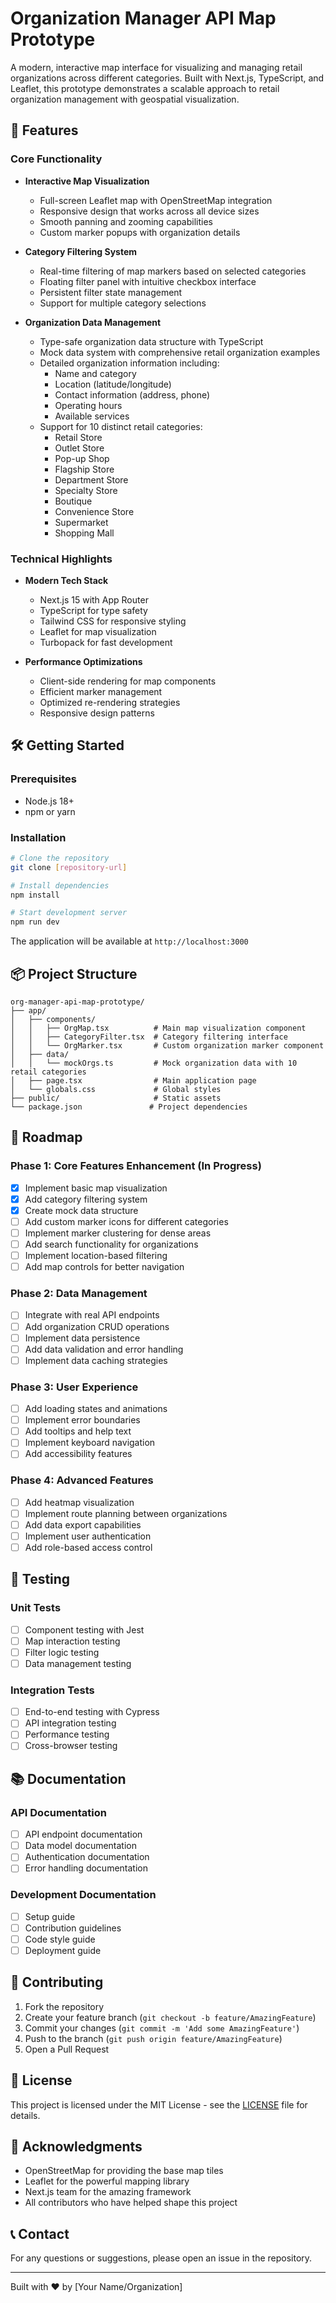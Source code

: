 # Organization Manager API Map Prototype

A modern, interactive map interface for visualizing and managing retail organizations across different categories. Built with Next.js, TypeScript, and Leaflet, this prototype demonstrates a scalable approach to retail organization management with geospatial visualization.

## 🚀 Features

### Core Functionality

- **Interactive Map Visualization**

  - Full-screen Leaflet map with OpenStreetMap integration
  - Responsive design that works across all device sizes
  - Smooth panning and zooming capabilities
  - Custom marker popups with organization details

- **Category Filtering System**

  - Real-time filtering of map markers based on selected categories
  - Floating filter panel with intuitive checkbox interface
  - Persistent filter state management
  - Support for multiple category selections

- **Organization Data Management**
  - Type-safe organization data structure with TypeScript
  - Mock data system with comprehensive retail organization examples
  - Detailed organization information including:
    - Name and category
    - Location (latitude/longitude)
    - Contact information (address, phone)
    - Operating hours
    - Available services
  - Support for 10 distinct retail categories:
    - Retail Store
    - Outlet Store
    - Pop-up Shop
    - Flagship Store
    - Department Store
    - Specialty Store
    - Boutique
    - Convenience Store
    - Supermarket
    - Shopping Mall

### Technical Highlights

- **Modern Tech Stack**

  - Next.js 15 with App Router
  - TypeScript for type safety
  - Tailwind CSS for responsive styling
  - Leaflet for map visualization
  - Turbopack for fast development

- **Performance Optimizations**
  - Client-side rendering for map components
  - Efficient marker management
  - Optimized re-rendering strategies
  - Responsive design patterns

## 🛠️ Getting Started

### Prerequisites

- Node.js 18+
- npm or yarn

### Installation

```bash
# Clone the repository
git clone [repository-url]

# Install dependencies
npm install

# Start development server
npm run dev
```

The application will be available at `http://localhost:3000`

## 📦 Project Structure

```
org-manager-api-map-prototype/
├── app/
│   ├── components/
│   │   ├── OrgMap.tsx          # Main map visualization component
│   │   ├── CategoryFilter.tsx  # Category filtering interface
│   │   └── OrgMarker.tsx       # Custom organization marker component
│   ├── data/
│   │   └── mockOrgs.ts         # Mock organization data with 10 retail categories
│   ├── page.tsx                # Main application page
│   └── globals.css             # Global styles
├── public/                     # Static assets
└── package.json               # Project dependencies
```

## 🎯 Roadmap

### Phase 1: Core Features Enhancement (In Progress)

- [x] Implement basic map visualization
- [x] Add category filtering system
- [x] Create mock data structure
- [ ] Add custom marker icons for different categories
- [ ] Implement marker clustering for dense areas
- [ ] Add search functionality for organizations
- [ ] Implement location-based filtering
- [ ] Add map controls for better navigation

### Phase 2: Data Management

- [ ] Integrate with real API endpoints
- [ ] Add organization CRUD operations
- [ ] Implement data persistence
- [ ] Add data validation and error handling
- [ ] Implement data caching strategies

### Phase 3: User Experience

- [ ] Add loading states and animations
- [ ] Implement error boundaries
- [ ] Add tooltips and help text
- [ ] Implement keyboard navigation
- [ ] Add accessibility features

### Phase 4: Advanced Features

- [ ] Add heatmap visualization
- [ ] Implement route planning between organizations
- [ ] Add data export capabilities
- [ ] Implement user authentication
- [ ] Add role-based access control

## 🧪 Testing

### Unit Tests

- [ ] Component testing with Jest
- [ ] Map interaction testing
- [ ] Filter logic testing
- [ ] Data management testing

### Integration Tests

- [ ] End-to-end testing with Cypress
- [ ] API integration testing
- [ ] Performance testing
- [ ] Cross-browser testing

## 📚 Documentation

### API Documentation

- [ ] API endpoint documentation
- [ ] Data model documentation
- [ ] Authentication documentation
- [ ] Error handling documentation

### Development Documentation

- [ ] Setup guide
- [ ] Contribution guidelines
- [ ] Code style guide
- [ ] Deployment guide

## 🤝 Contributing

1. Fork the repository
2. Create your feature branch (`git checkout -b feature/AmazingFeature`)
3. Commit your changes (`git commit -m 'Add some AmazingFeature'`)
4. Push to the branch (`git push origin feature/AmazingFeature`)
5. Open a Pull Request

## 📝 License

This project is licensed under the MIT License - see the [LICENSE](LICENSE) file for details.

## 🙏 Acknowledgments

- OpenStreetMap for providing the base map tiles
- Leaflet for the powerful mapping library
- Next.js team for the amazing framework
- All contributors who have helped shape this project

## 📞 Contact

For any questions or suggestions, please open an issue in the repository.

---

Built with ❤️ by [Your Name/Organization]
